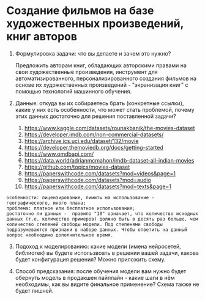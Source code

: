 # Создание фильмов на базе художественных произведений, книг авторов
  1. Формулировка задачи: что вы делаете и зачем это нужно?
     
     Предложить авторам книг, обладающих авторскими правами на свои художественные произведения, инструмент для автоматизированного, персонализированного создания фильмов на основе их художественных произведений - "экранизация книг" с помощью технологий машинного обучения.

     
  2. Данные: откуда вы их собираетесь брать (конкретные ссылки), какие у них есть особенности, что может стать проблемой, почему этих данных достаточно для решения поставленной задачи?
     
     1) https://www.kaggle.com/datasets/rounakbanik/the-movies-dataset 
     2) https://developer.imdb.com/non-commercial-datasets/
     3) https://archive.ics.uci.edu/dataset/132/movie
     4) https://developer.themoviedb.org/docs/getting-started
     5) https://www.omdbapi.com/
     6) https://data.world/adrianmcmahon/imdb-dataset-all-indian-movies
     7) https://github.com/topics/movies-dataset
     8) https://paperswithcode.com/datasets?mod=videos&page=1
     9) https://paperswithcode.com/datasets?mod=audio
     10) https://paperswithcode.com/datasets?mod=texts&page=1
    

    особенности: лицензирование, лимиты на использование - географического, иного плана; 
    проблема: платное или бесплатное использование; 
    достаточно ли данных -  правило "10" означает, что количество исходных данных (т.е. количество примеров) должно быть в десять раз больше, чем количество степеней свободы модели. Под степенями свободы подразумеваются признаки в наборе данных. Чтобы ответить на данный 
    вопрос необходимо дополнительное время.
      
  3. Подоход к моделированию: какие модели (имена нейросетей, библиотек) вы будете использвоать в решении вашей задачи, какова будет конфигурация решения? Можно приложить схему.

 
  4. Способ предсказания: после обучения модели вам нужно будет обернуть модель в продакшен пайплайн - какие шаги в нём необходимы, как вы видите финальное применение? Схема также не будет лишней.
